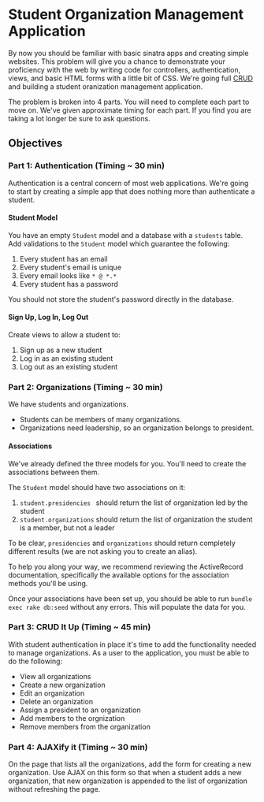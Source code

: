 # Student Organization Management Application
By now you should be familiar with basic sinatra apps and creating simple websites.  This problem will give you a chance to demonstrate your proficiency with the web by writing code for controllers, authentication, views, and basic HTML forms with a little bit of CSS. We're going full [CRUD](http://en.wikipedia.org/wiki/Create,_read,_update_and_delete) and building a student oranization management application.

The problem is broken into 4 parts.  You will need to complete each part to move on. We've given approximate timing for each part.  If you find you are taking a lot longer be sure to ask questions.

## Objectives

### Part 1: Authentication (Timing ~ 30 min)

Authentication is a central concern of most web applications.  We're going to start by creating a simple app that does nothing more than authenticate a student.


#### Student Model

You have an empty `Student` model and a database with a `students` table.  Add validations to the `Student` model which guarantee the following:

1. Every student has an email
2. Every student's email is unique
3. Every email looks like `* @ *.*`
4. Every student has a password

You should not store the student's password directly in the database.

#### Sign Up, Log In, Log Out

Create views to allow a student to:

1. Sign up as a new student
2. Log in as an existing student
3. Log out as an existing student

### Part 2: Organizations  (Timing ~ 30 min)
We have students and organizations.
* Students can be members of many organizations.
* Organizations need leadership, so an organization belongs to president.

#### Associations

We've already defined the three models for you.  You'll need to create the associations between them.

The `Student` model should have two associations on it:

1. ``student.presidencies
`` should return the list of organization led by the student
2. ``student.organizations`` should return the list of organization the student is a member, but not a leader

To be clear, ```presidencies``` and ```organizations``` should return completely different results (we are not asking you to create an alias).

To help you along your way, we recommend reviewing the ActiveRecord documentation, specifically the available options for the association methods you'll be using.

Once your associations have been set up, you should be able to run ```bundle exec rake db:seed``` without any errors.  This will populate the data for you.

### Part 3: CRUD It Up (Timing ~ 45 min)

With student authentication in place it's time to add the functionality needed to manage organizations. As a user to the application, you must be able to do the following:

* View all organizations
* Create a new organization
* Edit an organization
* Delete an organization
* Assign a president to an organization
* Add members to the orgnization
* Remove members from the organization

### Part 4: AJAXify it (Timing ~ 30 min)
On the page that lists all the organizations, add the form for creating a new organization.  Use AJAX on this form so that when a student adds a new organization, that new organization is appended to the list of organization without refreshing the page.
